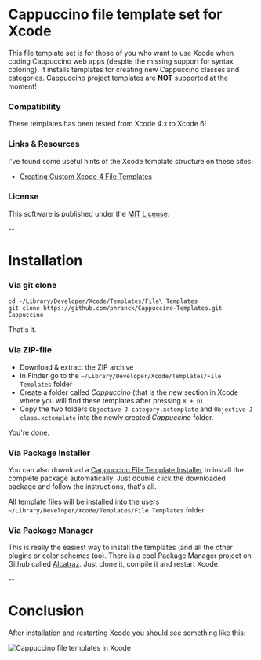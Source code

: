 # Cappuccino file template set for Xcode

This file template set is for those of you who want to use Xcode when coding Cappuccino web apps (despite the missing support for syntax coloring). It installs templates for creating new Cappuccino classes and categories. Cappuccino project templates are **NOT** supported at the moment!


### Compatibility
These templates has been tested from Xcode 4.x to Xcode 6!

### Links & Resources
I've found some useful hints of the Xcode template structure on these sites:

- [Creating Custom Xcode 4 File Templates](http://meandmark.com/blog/2011/11/creating-custom-xcode-4-file-templates/)

### License
This software is published under the [MIT License](http://cocoanaut.mit-license.org).

--

# Installation

### Via git clone

	cd ~/Library/Developer/Xcode/Templates/File\ Templates
	git clone https://github.com/phranck/Cappuccino-Templates.git Cappuccino

That's it.


### Via ZIP-file
- Download & extract the ZIP archive
- In Finder go to the `~/Library/Developer/Xcode/Templates/File Templates` folder
- Create a folder called *Cappuccino* (that is the new section in Xcode where you will find these templates after pressing `⌘ + n`)
- Copy the two folders `Objective-J category.xctemplate` and `Objective-J class.xctemplate` into the newly created *Cappuccino* folder.

You're done.


### Via Package Installer
You can also download a [Cappuccino File Template Installer](https://dl.dropboxusercontent.com/u/34133216/WebFiles/Github/Cappuccino%20File%20Templates%20For%20Xcode%20-%20v1.3.4.pkg.zip) to install the complete package automatically. Just double click the downloaded package and follow the instructions, that's all.

All template files will be installed into the users `~/Library/Developer/Xcode/Templates/File Templates` folder.


### Via Package Manager
This is really the easiest way to install the templates (and all the other plugins or color schemes too). There is a cool Package Manager project on Github called [Alcatraz](https://github.com/mneorr/Alcatraz). Just clone it, compile it and restart Xcode.

--

# Conclusion

After installation and restarting Xcode you should see something like this:

![Cappuccino file templates in Xcode](https://dl.dropboxusercontent.com/u/34133216/WebImages/Github/CappuccinoFileTemplatesForXcode.png)
